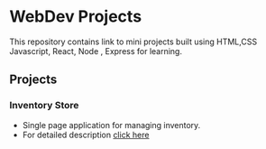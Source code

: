 # WebDev Projects
This repository contains link to mini projects built using HTML,CSS Javascript, React, Node , Express for learning.

## Projects

### Inventory Store
* Single page application for managing inventory.
* For detailed description  [click here](https://github.com/dj0894/InventoryStore)












